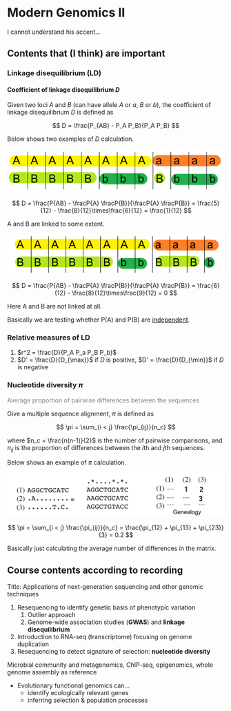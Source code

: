 # Modern Genomics II

I cannot understand his accent...

<!-- toc -->

## Contents that (I think) are important

### Linkage disequilibrium (LD)

#### Coefficient of linkage disequilibrium $D$

Given two loci $A$ and $B$ (can have allele $A$ or $a$, $B$ or $b$), the coefficient of linkage disequilibrium $D$ is defined as

$$
D = \frac{P_{AB} - P_A P_B}{P_A P_B}
$$

Below shows two examples of $D$ calculation.

![LD example 1](./img/02-ld-example1.png)

$$
D = \frac{P{AB} - \fracP{A} \fracP{B}}{\fracP{A} \fracP{B}} = \frac{5}{12} - \frac{8}{12}\times\frac{6}{12} = \frac{1}{12}
$$

A and B are linked to some extent.

![LD example 2](./img/02-ld-example2.png)

$$
D = \frac{P{AB} - \fracP{A} \fracP{B}}{\fracP{A} \fracP{B}} = \frac{6}{12} - \frac{8}{12}\times\frac{9}{12} = 0
$$

Here A and B are not linked at all.

Basically we are testing whether P(A) and P(B) are <u>independent</u>.

### Relative measures of LD

1. $r^2 = \frac{D}{P_A P_a P_B P_b}$
2. $D' = \frac{D}{D_{\max}}$ if $D$ is positive, $D' = \frac{D}{D_{\min}}$ if $D$ is negative

### Nucleotide diversity $\pi$

<span style="color:gray">Average proportion of pairwise differences between the sequences</span>

Give a multiple sequence alignment, $\pi$ is defined as

$$
\pi = \sum_{i < j} \frac{\pi_{ij}}{n_c}
$$

where $n_c = \frac{n(n-1)}{2}$ is the number of pairwise comparisons, and $\pi_{ij}$ is the proportion of differences between the $i$th and $j$th sequences.

Below shows an example of $\pi$ calculation.

![Nucleotide diversity example](./img/02-nt-diversity.png)

$$
\pi = \sum_{i < j} \frac{\pi_{ij}}{n_c} = \frac{\pi_{12} + \pi_{13} + \pi_{23}}{3} = 0.2
$$

Basically just calculating the average number of differences in the matrix.

## Course contents according to recording

Title: Applications of next-generation sequencing and other genomic techniques

1. Resequencing to identify genetic basis of phenotypic variation
   1. Outlier approach
   2. Genome-wide association studies (**GWAS**) and **linkage disequilibrium**
2. Introduction to RNA-seq (transcriptome) focusing on genome duplication
3. Resequencing to detect signature of selection: **nucleotide diversity**

Microbial community and metagenomics, ChIP-seq, epigenomics, whole genome assembly as reference

- Evolutionary functional genomics can...
  - identify ecologically relevant genes
  - inferring selection & population processes
